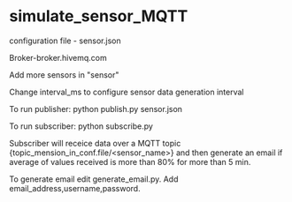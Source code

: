 # simulate_sensor_MQTT

configuration file - sensor.json 

Broker-broker.hivemq.com

Add more sensors in "sensor"

Change interval_ms to configure sensor data generation interval

To run publisher: python publish.py sensor.json

To run subscriber: python subscribe.py


Subscriber will receice data over a MQTT topic {topic_mension_in_conf.file/<sensor_name>} and then generate an email if average of values received is more than 80% for more than 5 min.

To generate email edit generate_email.py. Add email_address,username,password.
